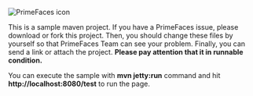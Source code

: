 ![PrimeFaces icon](http://blog.primefaces.org/wp-content/uploads/2011/08/bloglogo.png)

This is a sample maven project. If you have a PrimeFaces issue, please download or fork this project. Then, you should change these files by yourself so that PrimeFaces Team can see your problem. Finally, you can send a link or attach the project. <strong>Please pay attention that it in runnable condition.</strong>

You can execute the sample with <strong>mvn jetty:run</strong> command and hit <strong>http://localhost:8080/test</strong> to run the page.
